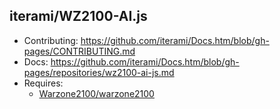 iterami/WZ2100-AI.js
--------------------

* Contributing: https://github.com/iterami/Docs.htm/blob/gh-pages/CONTRIBUTING.md
* Docs: https://github.com/iterami/Docs.htm/blob/gh-pages/repositories/wz2100-ai-js.md
* Requires:
  * [Warzone2100/warzone2100](https://github.com/Warzone2100/warzone2100)
